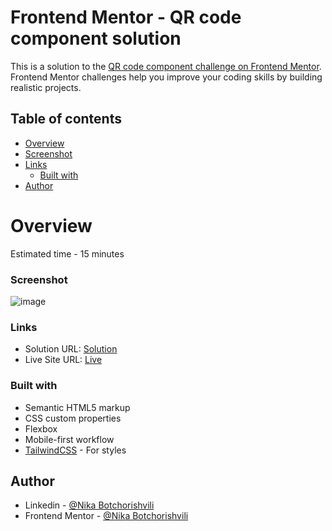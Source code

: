# Frontend Mentor - QR code component solution

This is a solution to the [QR code component challenge on Frontend Mentor](https://www.frontendmentor.io/challenges/qr-code-component-iux_sIO_H). Frontend Mentor challenges help you improve your coding skills by building realistic projects. 

## Table of contents

- [Overview](#overview)
- [Screenshot](#screenshot)
- [Links](#links)
  - [Built with](#built-with)
- [Author](#author)

# Overview

Estimated time - 15 minutes

### Screenshot

![image](https://github.com/NikaBotchorishvili/QR-code-component/assets/58900787/4bd2ab4e-d79f-496c-874f-28ac06eedc61)

### Links

- Solution URL: [Solution](https://www.frontendmentor.io/solutions/qr-code-component-built-with-tailwindcss-AUBxsH1FcZ)
- Live Site URL: [Live](https://qr-code-component-umber-two.vercel.app/)

### Built with

- Semantic HTML5 markup
- CSS custom properties
- Flexbox
- Mobile-first workflow
- [TailwindCSS](https://tailwindcss.com/) - For styles

## Author

- Linkedin - [@Nika Botchorishvili](https://www.linkedin.com/in/nika-botchorishvili-a27b09234/)
- Frontend Mentor - [@Nika Botchorishvili](https://www.frontendmentor.io/profile/NikaBotchorishvili)
